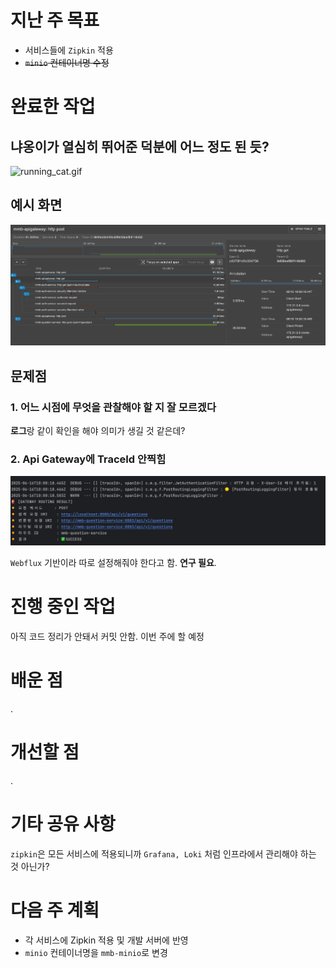 # 지난 주 목표

- 서비스들에 `Zipkin` 적용
- ~~`minio` 컨테이너명 수정~~

# 완료한 작업

## 냐옹이가 열심히 뛰어준 덕분에 어느 정도 된 듯?

![running_cat.gif](../../9_images/running_cat.gif)

## 예시 화면

![zipkin.png](../../9_images/zipkin.png)

## 문제점

### 1. 어느 시점에 무엇을 관찰해야 할 지 잘 모르겠다

**로그**랑 같이 확인을 해야 의미가 생길 것 같은데?

### 2. Api Gateway에 TraceId 안찍힘

![zipkin_webflux.png](../../9_images/zipkin_webflux.png)

`Webflux` 기반이라 따로 설정해줘야 한다고 함. **연구 필요**.

# 진행 중인 작업

아직 코드 정리가 안돼서 커밋 안함. 이번 주에 할 예정

# 배운 점

.

# 개선할 점

.

# 기타 공유 사항

`zipkin`은 모든 서비스에 적용되니까 `Grafana, Loki` 처럼 인프라에서 관리해야 하는 것 아닌가?

# 다음 주 계획

- 각 서비스에 Zipkin 적용 및 개발 서버에 반영
- `minio` 컨테이너명을 `mmb-minio`로 변경
